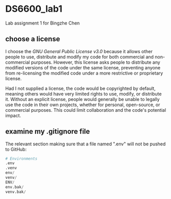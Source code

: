 # DS6600_lab1
Lab assignment 1 for Bingzhe Chen

## choose a license
I choose the *GNU General Public License v3.0* because it allows other people to use, distribute and modify my code for both commercial and non-commercial purposes. However, this license asks people to distribute any modified versions of the code under the same license, preventing anyone from re-licensing the modified code under a more restrictive or proprietary license.

Had I not supplied a license, the code would be copyrighted by default, meaning others would have very limited rights to use, modify, or distribute it. Without an explicit license, people would generally be unable to legally use the code in their own projects, whether for personal, open-source, or commercial purposes. This could limit collaboration and the code's potential impact.

## examine my .gitignore file
The relevant section making sure that a file named ".env" will not be pushed to GitHub:
```python
# Environments
.env
.venv
env/
venv/
ENV/
env.bak/
venv.bak/
```

